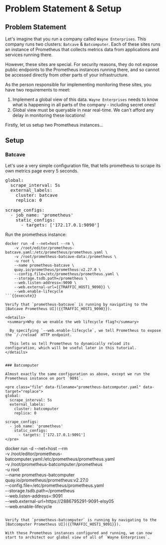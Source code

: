 # Problem Statement & Setup

## Problem Statement

Let's imagine that you run a company called `Wayne Enterprises`. This company runs two clusters: `Batcave` & `Batcomputer`. Each of these sites runs an instance of Prometheus that collects metrics data from applications and services running there.

However, these sites are special. For security reasons, they do not expose public endpoints to the Prometheus instances running there, and so cannot be accessed directly from other parts of your infrastructure.

As the person responsible for implementing monitoring these sites, you have two requirements to meet:

1. Implement a global view of this data. `Wayne Enterprises` needs to know what is happening in all parts of the company - including secret ones!
1. Global view must be queryable in near real-time. We can't afford any delay in monitoring these locations!

Firstly, let us setup two Prometheus instances...

## Setup

### Batcave

Let's use a very simple configuration file, that tells prometheus to scrape its own metrics page every 5 seconds.

<pre class="file" data-filename="prometheus-batcave.yaml" data-target="replace">
global:
  scrape_interval: 5s
  external_labels:
    cluster: batcave
    replica: 0

scrape_configs:
  - job_name: 'prometheus'
    static_configs:
      - targets: ['172.17.0.1:9090']
</pre>

Run the prometheus instance:

```
docker run -d --net=host --rm \
    -v /root/editor/prometheus-batcave.yaml:/etc/prometheus/prometheus.yaml \
    -v /root/prometheus-batcave-data:/prometheus \
    -u root \
    --name prometheus-batcave \
    quay.io/prometheus/prometheus:v2.27.0 \
    --config.file=/etc/prometheus/prometheus.yaml \
    --storage.tsdb.path=/prometheus \
    --web.listen-address=:9090 \
    --web.external-url={{TRAFFIC_HOST1_9090}} \
    --web.enable-lifecycle
```{{execute}}

Verify that `prometheus-batcave` is running by navigating to the [Batcave Prometheus UI]({{TRAFFIC_HOST1_9090}}).

<details>
 <summary>Why do we enable the web lifecycle flag?</summary>

  By specifying `--web.enable-lifecycle`, we tell Prometheus to expose the `/-/reload` HTTP endpoint.

  This lets us tell Prometheus to dynamically reload its configuration, which will be useful later in this tutorial.
</details>


### Batcomputer

Almost exactly the same configuration as above, except we run the Prometheus instance on port `9091`.

<pre class="file" data-filename="prometheus-batcomputer.yaml" data-target="replace">
global:
  scrape_interval: 5s
  external_labels:
    cluster: batcomputer
    replica: 0

scrape_configs:
  - job_name: 'prometheus'
    static_configs:
      - targets: ['172.17.0.1:9091']
</pre>

```
docker run -d --net=host --rm \
    -v /root/editor/prometheus-batcomputer.yaml:/etc/prometheus/prometheus.yaml \
    -v /root/prometheus-batcomputer:/prometheus \
    -u root \
    --name prometheus-batcomputer \
    quay.io/prometheus/prometheus:v2.27.0 \
    --config.file=/etc/prometheus/prometheus.yaml \
    --storage.tsdb.path=/prometheus \
    --web.listen-address=:9091 \
    --web.external-url=https://2886795291-9091-elsy05 \
    --web.enable-lifecycle
```{{execute}}

Verify that `prometheus-batcomputer` is running by navigating to the [Batcomputer Prometheus UI]({{TRAFFIC_HOST1_9091}}).

With these Prometheus instances configured and running, we can now start to architect our global view of all of `Wayne Enterprises`.
